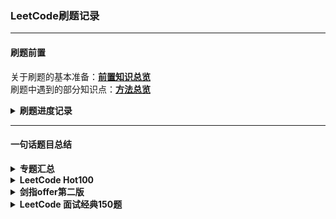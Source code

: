 ### LeetCode刷题记录 
--------------------------------
#### 刷题前置
关于刷题的基本准备：[**前置知识总览**](前置知识/笔记总览.md)<br>刷题中遇到的部分知识点：[**方法总览**](方法笔记/方法总览.md)

<details><summary><b>刷题进度记录</b></summary>

> 2023.11.06：开始刷题
> 2023.12.12：进度100题
</details>

--------------------------------
#### 一句话题目总结
<details><summary><b>专题汇总</b></summary>

#####  DP-股票问题
* 关于DP的空间简化可以参照[LC回答](https://leetcode.cn/problems/best-time-to-buy-and-sell-stock-iv/solutions/740596/5xing-dai-ma-gao-ding-suo-you-gu-piao-ma-j6zo/)，实际相当于只维护了DP表的最后一天

##### DP-背包问题
* 具体分类可以参照[LC解答](https://leetcode.cn/problems/word-break/solutions/1492673/bei-bao-by-wo-zhao-wo-de-bao-zhen-aog8/)
  > **关于为什么01背包的内循环要倒序而完全背包问题不需要**
  在同一循环内，更新列表后面的元素需要使用前面的元素；如果正序，前面的元素优先改变，则导致所有元素都是根据本次循环的信息进行改变；而01背包问题由于各个物品只能使用一次，更新元素时需要使用上一次循环的内容进行更新，因此必须先更新后面的。如果先更新前面的就会导致后面的元素使用前面的元素时，前面的元素已经按照本次循环的规则进行了更新从而丢失上一次循环的信息
</details>

<details><summary><b>LeetCode Hot100</b></summary>

> 加粗的题回头拿出来重新做一下
* **杂项与待做**
* 23.优先队列的经典例题；另外heapq比PQ库快很多
* 31.先把数据如何变换思考清楚以后再进行流程设计
* 48.矩阵的旋转就是找像素和目标点的关系，可以直接变或者组合翻转
* 56.对数据处理时按一定恰当顺序排序可以减少要处理的条件，极大简化过程
* 128.判断数列是否连续的通用思路是看最前数字与最后数字判断序列头与尾
* 136.位运算的交换律，以及0和一个数做异或，那个数结果不变
* **146.哈希链表这种组合数据结构的优点与应用场景**
* 155.对列表排序不一定要在最后排，一边加入表一边用辅助表记录也可以
* 169.摩尔投票法求众数问题
* 215.可以使用长度为k的优先队列解决问题
* 238.如果时间复杂度为n，一次遍历又解决不了，可以试试正遍历后反向遍历一次【前后缀积】
* 239.滑窗队列题目，主要思路是维护单调递减队列
* 240.说是分治法，其实就是拆成迭代，确定迭代的方向
* 347.python的字典排序也可以起到和优先队列差不多的效果，但稍慢一些
* 448.python自己有个列表转集合，过程中可以去重
* 461.python的二进制本质上是加了头缀的字符串，可以直接用字符串的函数
* 581.尽量不要从待找区间去推待找边界外的项，而是从总体边界向内推得待找边界
------------------
#### 栈
* 20.经典栈问题，不过像这种比对操作就很适合用字典来进行
* 84.单调栈问题，从建模到细节都很复杂
* 394.需要先进后出后进先出的问题都可以考虑栈，不过要设计压什么数据入栈
* 739.栈也可以不存数据本身而存数据序号，另外数据类型尽量直接写功能而不是一个完整的类再调用，python的函数调用需要花费额外的时间
------------------
#### 哈希表
* 1.把双循环改成单循环+枚举问题(in)，能用字典就用字典
* 49.算法的选择要看数据的性质，不一定理论上最快的真的最快
* 560.算数据的时候可以一边算，一边记录数据的出现情况并进行处理
------------------
#### 链表
* 2.少设标志位，链表逐位解决而不是拆除来处理
* 21.链表逐位操作的典型，两个头对应两个表
* **148.链表直接排序最适合用自底而顶的归并排序，最省空间**
* **160.看到交叉链表找交点就可以想想求差值一起走和“链表的爱情”方法**
* 206.链表反转本质上就是更改节点之间的联系关系
-----------------
#### 双指针
* 3.字典设置头尾位数指示位也可以起到类似于列表的效果，另外注意指示位初值
* **11.需要在一个循环内完成的问题可以考虑同向或异向双指针**
* 15.双指针如果无法做出来，找不到指针应该怎么移动的规律时可以给列表排个序
* 19.双指针同向时可以在题目里找找间隔怎么设计的条件
* **42.前后缀最大值交替前进，最大值和指针未同步更新，只更新必要的**
* 75.本质上就是手搓排序，多种数排序可多个指针分别指向每一段的尾部
* 76.滑窗经典题目；注意defaultdict的作用，能用字典就用字典
* 141.双指针同向时除了等差还有等比
* 142.等比等差指针可以先后使用分步解决问题
* 234.回文链表本质上是找链表中心点；另外同向等比双指针思路也用于141
* 283.批量删除同一值元素的典型方法：错位前补
* **287.列表类比成链表双指针找环真是天才想法**
* 438.数组切片大部分情况下都可以用双指针替代，会快很多
----------------
#### 二分查找
* 33.二分法确定目标元素是什么、根据什么确定在哪一边是最重要的问题
* 34.常规的二分法找到就停，但是如果一直不停可找到连续相同元素的边界
* **287.二分查找法不一定要查找列表里的元素，也可以查找元素的属性来进行过滤**
----------------
#### 二叉树
* 94.二叉树的迭代和递归遍历法
  > **这几个题高强度递归和搜索，后面回来重新写一下**
  > 递归普遍更高效：101 102 104 226 543 617 
  > https://www.bilibili.com/video/BV1UD4y1Y769/
----------------
#### 动态规划
* 5.对字符串找回文问题，特殊方法中心扩散和马拉车，一般方法dp
* 10.二维DP，状态转移方程分析复杂
* 32.状态转移矩阵的情况分析复杂（好像DP都是因为这个难）
* 53.dp问题得到的结果不一定是最后一项，可能还需要按一定原则处理dp列表
* 62.要分析清楚dp在最小问题时的具体情况与初始值，一旦错就全错
* 64.带权重的找路径，可以和62题对比着进行分析，原理是相同的
* 70.这爬楼梯就是个斐波那契数列啊，动态规划包含的范围还挺大
* **72.dp状态转移方程太漂亮了，直接理解性背诵**
* 121.dp的关键就是找之前项和当前项的关系，关系可能与当前项的相关操作有关
* 139.其实也是背包问题的变形，但是最难的是问题的抽象这一思考过程
* 152.思路和53很像，但乘积负负得正的情况需要特殊处理，即同时记录max和min
* 198.动态规划降维与状态压缩的典型参考例题
* 221.非常特殊的状态转移方程思路，可以特殊记一下
* 279.完全平方数除了DP以外，还可以使用四平方和定理数学知识进行问题求解
* 300.递增子序列的标准解法，除DP外还有单调栈+二分的方法
* 309.股票问题的变式，关注状态转移方程即可
* 312.开区间拆分DP，不是简单的与附近的项相关
* 322.背包问题的经典模板，注意dp列表的初始化设置
* 338.python内置bin函数和count函数可以轻松统计二进制的0和1
* 416.01背包问题的标准模板，注意和完全背包问题的对比
* 494.01背包问题的变式，在true/false基础上变为了数量关系
* 647.在回文子串类问题里，DP似乎一直比中心扩散法慢

#### DFS
* 394.比较抽象的DFS，不能简单的递归，要找到DFS的标志位

#### 回溯法
* 17.回溯法的最直观问题和最基本模板
* 22.括号的添加方法是一个一个添加才符合回溯法的思路
* 39.方法本身是标准的回溯法，但是要注意去重的特殊操作的思路
* 46.在迭代的过程中一定不能修改path本身；列表插入元素并返回列表可以[:i]+[n]+[i:]
* 78.和46是相反的过程，这两题的常规思路还是依次确定而不是插入与删除
* 79.标准二维dfs回溯过程，很像图dfs的思路，但要注意记录经过表需要回退

#### 贪心算法
> 判断一个问题能不能使用贪心、如何抽象出贪心目标是最难的地方
* 55.难点在贪心算法的目标构造，本题是每一位能够到达的最远距离
* 406.数对涉及排序时，根据元素(多维要分主次)正反向排序能够简化解题过程
* 621.可以使用优先队列或者找规律的思路
</details>

<details><summary><b>剑指offer第二版</b></summary>

> [题目列表](https://blog.csdn.net/weixin_43840280/article/details/119447204)，LeetCode版权到期以后题目很零散

* **杂项与待做**
* 29.螺旋遍历本质上是走过一行/列就把边界缩小，防止重复获取元素

#### 链表
> 除了35【复杂链表的复制】以外其他全是Hot100原题
* 35.对于链表的复制可以使用哈希表和原地复制后拆分，另外python有deepcopy

#### 动态规划
> 46【翻译字符串】、60【n个骰子的点数统计】.62【圆圈最后数】是新题
* 46.常规一维DP，注意一下状态转移公式即可
* 49.一维DP，丑数的状态转移公式很特殊，要记下来
* 60.常规二维DP，和上面一个一样要注意状态转移公式在不同条件下可能有不同情况
* 62.本质上数学问题，记一下 **【约瑟夫环问题，f(n,m)=[f(n-1,m)+m]%n】**

#### 位运算
> python二进制数据存储格式特殊，位运算的一些细节非常抽象，理解方法即可
* 位运算的常规题目：n&(n−1)消除1、快速幂、按位分组、异或计数、异或代替加法
  
#### 队列与栈
> 09【双栈实现队列】、31【栈压入弹出序列】、59【最大队列】是新题
* 09.本质上是一个类似汉诺塔的问题，注意不需要每次把挪走的数据挪回去
* 31.分析清楚什么情况时候该弹出即可
* 59.思路与LC155最小栈一模一样；因为要移除队列头，必须用队列保持O(1)

#### 图【二维DFS】
> 13【机器人运动范围】是新题
* 常规的二维DFS，注意一下终止条件即可

#### 字符串
> 20那个有限状态机属于有毛病的题目，暂时不管了
* 05.非常简单，随便看看即可
* 38.set这一数据结构可以用于在DFS剪枝时去重
* 48.滑动窗口和双端队列很多时候作用相同；另外注意遇见重复数据后的处理方法
* 50.经典的哈希表题目；**python的字典实际上是有序类型**
* 58.1.非常简单，分组再合并即可
* 58.2.双指针确定单词的首位；strip函数可以去掉字符串首位空格
* 67.要考虑各种奇奇怪怪的测试用例，细心做好特殊情况处理

#### 数组
> 04,39,53.1,59,66是原题
* 03.找数组重复数经典问题，可以用哈希表原地重排两个思路解决
* 11.二分查找法判断旋转点位置
* 14.1.剪绳子可以用DP，但是数学解法：尽量多3会快很多
* 14.2.和上一题的区别在于数据很大，别的语言会int溢出，但python不会
* 17.又是大数越界问题，python不存在
* 21.双指针交换典型例题
* 53.2.注意二分法的边界处理，如果左右范围指针移动合理可以免去特殊处理
* 57.1.常规双指针题目
* 57.2.也是常规双指针题目，注意一下指针移动原则设计即可
* 61.对问题的建模建明白了就没有难度
* 64.and返回最后式子的值，or为真返回第一个值；另外递归可以替代迭代的作用
#### 排序
> 这一类的题目全部要重做
* 40、41、45、51
</details>

<details><summary><b>LeetCode 面试经典150题</b></summary>

#### 字符串
> 121,122,55,238,1,42,151是原题
* 6.本质上是给每个数字的位置确定编号
* 12.用最大的数依次减和分别暴力都可以，但是要分析好可能的情况
* 13.注意罗马数字的左右分别代表正负数
* 14.找前缀的通用方法可以横向和纵向扫描，python还可以使用字典排序
* 26.双指针去重，比较快指针是否等于慢指针，不等就赋值
* 27.双指针的典型例题之一，题目本质上不是要删除而是交换
* 28.双指针匹配的简单例题
* 45.在55的基础上考虑合理的计步数，在边界内记录可到达的下个边界的最大值
* 58.去空格以后倒推即可
* 80.是26的推广，快指针前的k位有一个不等就复制可以保留k相同个值
* 88.合并需要倒序合并；正序需要移动后面的元素的位置，需要大量时间
* 134.这贪心的题是不是都像脑筋急转弯
* 169.原题：摩尔投票法
* 189.方法很多，但是最本质的是多次分段翻转改顺序的方法
* 274.计算h指数可以排序或者遍历计数，但是注意最后统计时都是倒序的
* 380.字典虽然快，但是不便于随机输出，此时可以数组字典结合使用

#### 双指针
> 3,11,150是原题
* 125.反向双指针，记一下字符大小写转换与判断函数
* 167.反向双指针，在答案确实且唯一的情况下的简化
* 209.滑窗典型题目，想清楚滑窗怎么滑即可；前缀和二分会比滑窗慢
* 392.分离双指针典型例题

#### 矩阵
> 48,54是原题
* 36.哈希表的映射思路与如何确定当前数字在哪个格子里
* 73.不使用额外空间的思路就是使用矩阵的一部分作为记录的工具
* 289.难点在于如何保证原地与同时更新，可以设计复合状态解决问题

#### 哈希表
> 1,49，128是原题
* 202.思考快乐数的判断逻辑与数学性质
* 205.一个哈希表无法检测一对一映射；index函数的使用
* 219.滑窗和哈希表均可，思考哈希表的应用
* 242.双哈希表对比，也可以使用计数器
* 290.是205的升级版，可以使用指针加条件判断，也可以先把单词split拆出来
* 383.哈希表记录对比；counter函数的使用

#### 区间
> 56是原题
* 57.找区间的左右端点，端点外的放进res，区间内的跳过
* 228.本质上是一个双指针，要注意对最后一个元素的处理

#### 栈
> 20,155是原题
* 71.先把目录段拆出来再进行出入栈会方便很多，注意出入栈条件即可
* 150.标准的栈问题，注意出入栈条件即可

#### 链表
> 2,19(双指针),21,138,141是原题
* 61.拆尾部到头部。注意特殊情况处理
* 82.快慢指针加值条件判断即可
* 86.用两个链表存大小情况，再把两个链表拼接即可
* 92.是206的升级，可以多指针插入也可局部翻转后拼接，注意拼接顺序

#### DP
> 64,70,139,198,322是原题
* 63.是62的升级版，注意和常规情况的区别即可
* 97.其实是抽象版的63，状态转移方程的设计思路与63完全向他
* 120.状态转移方程很好想，但此题可以很好体现DP空间优化的思路与过程

#### 位运算
> 136是原题
* 67.可以先处理较短位数再处理剩余位数，也可以补0再一次处理完成
* 137.可以按照数电列表生成逻辑公式的原则处理，通用方法是位计数
* 190.可以使用库函数，使用位运算and和左右移也可以完成
* 191.可以使用库函数，也可以使用n&n-1消除1并计数
* 201.本质是找端点数的公共前缀并在后面补0

#### 数学
* 9.获取数字位数的手段、拆出数据首尾位数字的手段
* 50.快速幂什么时候该补1的迭代规律要从二进制入手
* 66.注意进位标志位的设计即可
* 69.拆平方可以从迭代，二分，牛顿公式等多种方法完成
* 172.找阶乘的零其实就是看因数里5的个数

#### 堆
> 215是原题

#### 二分查找
> 33是原题
* 35.二分查找法的基本模板与例题
* 74.横竖两次二分查找
* 162.按照导数的思路想想峰值的位置来左右边界移动的条件
</details>
